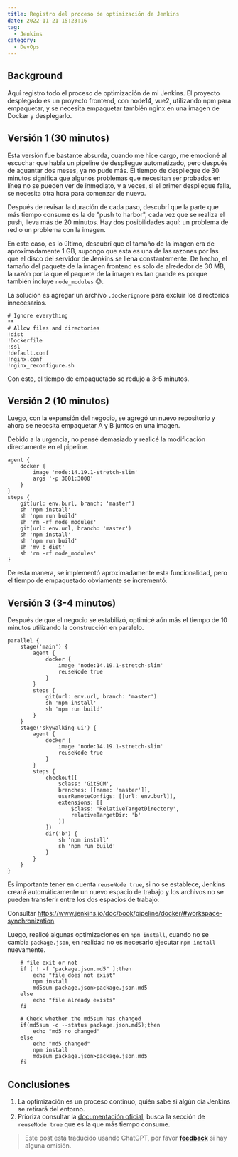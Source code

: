 ```yaml
---
title: Registro del proceso de optimización de Jenkins
date: 2022-11-21 15:23:16
tag:
  - Jenkins
category:
  - DevOps
---
```


## Background

Aquí registro todo el proceso de optimización de mi Jenkins. El proyecto desplegado es un proyecto frontend, con node14, vue2, utilizando npm para empaquetar, y se necesita empaquetar también nginx en una imagen de Docker y desplegarlo.

## Versión 1 (30 minutos)

Esta versión fue bastante absurda, cuando me hice cargo, me emocioné al escuchar que había un pipeline de despliegue automatizado, pero después de aguantar dos meses, ya no pude más. El tiempo de despliegue de 30 minutos significa que algunos problemas que necesitan ser probados en línea no se pueden ver de inmediato, y a veces, si el primer despliegue falla, se necesita otra hora para comenzar de nuevo.

Después de revisar la duración de cada paso, descubrí que la parte que más tiempo consume es la de "push to harbor", cada vez que se realiza el push, lleva más de 20 minutos. Hay dos posibilidades aquí: un problema de red o un problema con la imagen.

En este caso, es lo último, descubrí que el tamaño de la imagen era de aproximadamente 1 GB, supongo que esta es una de las razones por las que el disco del servidor de Jenkins se llena constantemente. De hecho, el tamaño del paquete de la imagen frontend es solo de alrededor de 30 MB, la razón por la que el paquete de la imagen es tan grande es porque también incluye `node_modules` 😓.

La solución es agregar un archivo `.dockerignore` para excluir los directorios innecesarios.

```docker
# Ignore everything
**
# Allow files and directories
!dist
!Dockerfile
!ssl
!default.conf
!nginx.conf
!nginx_reconfigure.sh
```

Con esto, el tiempo de empaquetado se redujo a 3-5 minutos.

## Versión 2 (10 minutos)

Luego, con la expansión del negocio, se agregó un nuevo repositorio y ahora se necesita empaquetar A y B juntos en una imagen.

Debido a la urgencia, no pensé demasiado y realicé la modificación directamente en el pipeline.

```pipeline
agent {
    docker {
        image 'node:14.19.1-stretch-slim'
        args '-p 3001:3000'
    }
}
steps {
    git(url: env.burl, branch: 'master')
    sh 'npm install'
    sh 'npm run build'
    sh 'rm -rf node_modules'
    git(url: env.url, branch: 'master')
    sh 'npm install'
    sh 'npm run build'
    sh 'mv b dist'
    sh 'rm -rf node_modules'
}
```

De esta manera, se implementó aproximadamente esta funcionalidad, pero el tiempo de empaquetado obviamente se incrementó.

## Versión 3 (3-4 minutos)

Después de que el negocio se estabilizó, optimicé aún más el tiempo de 10 minutos utilizando la construcción en paralelo.

```pipeline
parallel {
    stage('main') {
        agent {
            docker {
                image 'node:14.19.1-stretch-slim'
                reuseNode true
            }
        }
        steps {
            git(url: env.url, branch: 'master')
            sh 'npm install'
            sh 'npm run build'
        }
    }
    stage('skywalking-ui') {
        agent {
            docker {
                image 'node:14.19.1-stretch-slim'
                reuseNode true
            }
        }
        steps {
            checkout([
                $class: 'GitSCM',
                branches: [[name: 'master']],
                userRemoteConfigs: [[url: env.burl]],
                extensions: [[
                    $class: 'RelativeTargetDirectory',
                    relativeTargetDir: 'b'
                ]]
            ])
            dir('b') {
                sh 'npm install'
                sh 'npm run build'
            }
        }
    }
}
```

Es importante tener en cuenta `reuseNode true`, si no se establece, Jenkins creará automáticamente un nuevo espacio de trabajo y los archivos no se pueden transferir entre los dos espacios de trabajo.

Consultar <https://www.jenkins.io/doc/book/pipeline/docker/#workspace-synchronization>

Luego, realicé algunas optimizaciones en `npm install`, cuando no se cambia `package.json`, en realidad no es necesario ejecutar `npm install` nuevamente.

```shell
    # file exit or not
    if [ ! -f "package.json.md5" ];then
        echo "file does not exist"
        npm install
        md5sum package.json>package.json.md5
    else
        echo "file already exists"
    fi

    # Check whether the md5sum has changed
    if(md5sum -c --status package.json.md5);then
        echo "md5 no changed"
    else
        echo "md5 changed"
        npm install
        md5sum package.json>package.json.md5
    fi
```

## Conclusiones

1. La optimización es un proceso continuo, quién sabe si algún día Jenkins se retirará del entorno.
2. Prioriza consultar la [documentación oficial](https://www.jenkins.io/doc/book/), busca la sección de `reuseNode true` que es la que más tiempo consume.

> Este post está traducido usando ChatGPT, por favor [**feedback**](https://github.com/linyuxuanlin/Wiki_MkDocs/issues/new) si hay alguna omisión.
